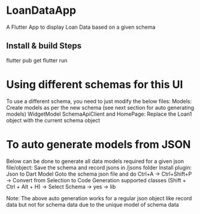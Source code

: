# LoanDataApp

A Flutter App to display Loan Data based on a given schema

## Install & build Steps
flutter pub get
flutter run

# Using different schemas for this UI
To use a different schema, you need to just modify the below files:
Models: Create models as per the new schema (see next section for auto generating models)
WidgetModel
SchemaApiClient and HomePage: Replace the Loan1 object with the current schema object

# To auto generate models from JSON
Below can be done to generate all data models required for a given json file/object:
Save the schema and record jsons in /jsons folder
Install plugin: Json to Dart Model
Goto the schema json file and do Ctrl+A -> Ctrl+Shift+P -> Convert from Selection to Code Generation supported classes (Shift + Ctrl + Alt + H) -> Select Schema -> yes -> lib

Note: The above auto generation works for a regular json object like record data but not for schema data due to the unique model of schema data
